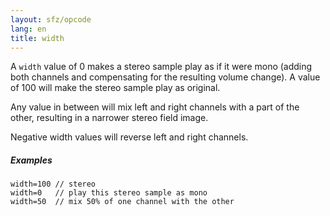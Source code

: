```yaml
---
layout: sfz/opcode
lang: en
title: width
---
```

A `width` value of 0 makes a stereo sample play as if it were mono (adding both
channels and compensating for the resulting volume change). A value of 100 will
make the stereo sample play as original.

Any value in between will mix left and right channels with a part of the other,
resulting in a narrower stereo field image.

Negative width values will reverse left and right channels.

##### Examples

```
width=100 // stereo
width=0   // play this stereo sample as mono
width=50  // mix 50% of one channel with the other
```
